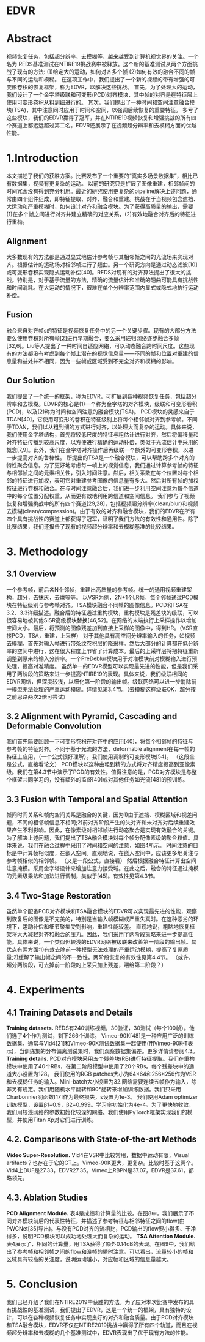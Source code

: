 # EDVR
# Abstract
视频恢复任务，包括超分辨率、去模糊等，越来越受到计算机视觉界的关注。一个名为
REDS基准测试在NTIRE19挑战赛中被释放。这个新的基准测试从两个方面挑战了现有的方法:
(1)给定大的运动，如何对齐多个帧
(2)如何有效的融合不同的帧与不同的运动和模糊。
在这项工作中，我们提出了一个新的视频的带有增强的可变形卷积的恢复框架，称为EDVR，以解决这些挑战。
首先，为了处理大的运动，我们设计了一个金字塔级联和可变形(PCD)对齐模块，其中帧的对齐是在特征层上使用可变形卷积从粗到细进行的。
其次，我们提出了一种时间和空间注意融合模块(TSA)，其中注意同时应用于时间和空间，以强调后续恢复的重要特征。
多亏了这些模块，我们的EDVR赢得了冠军，并在NTIRE19视频恢复和增强挑战的所有四个赛道上都远远超过第二名。EDVR还展示了在视频超分辨率和去模糊方面的优越性能。
# 1.Introduction
本文描述了我们的获胜方案。比赛发布了一个重要的“真实多场景数据集”，相比已有数据集，视频有更复杂的运动。
以前的研究只是扩展了图像重建，相邻帧间的时间冗余没有得到充分利用。最近的研究使用更复杂的pipeline解决上述问题，通常由四个组件组成，即特征提取、对齐、融合和重建。挑战在于当视频包含遮挡、大运动和严重模糊时，如何设计对齐和融合模块。为了获得高质量的输出，需要(1)在多个帧之间进行对齐并建立精确的对应关系，(2)有效地融合对齐后的特征进行重构。
## Alignment
大多数现有的方法都是通过显式地估计参考帧与其相邻帧之间的光流场来实现对齐。根据估计的运动场对相邻帧进行了翘曲。另一个研究方向是通过动态滤波[10]或可变形卷积实现隐式运动补偿[40]。REDS对现有的对齐算法提出了很大的挑战。特别是，对于基于流量的方法，精确的流量估计和准确的翘曲可能具有挑战性和时间消耗。在大运动的情况下，很难在单个分辨率范围内显式或隐式地执行运动补偿。
## Fusion
融合来自对齐帧s的特征是视频恢复任务中的另一个关键步骤。现有的大部分方法要么使用卷积对所有帧[2]进行早期融合，要么采用递归网络逐步融合多帧[32,6]。Liu等人提出了一种时间自适应网络，可以动态融合跨时间尺度。这些现有的方法都没有考虑到每个帧上潜在的视觉信息量——不同的帧和位置对重建的信息量和益处并不相同，因为一些帧或区域受到不完全对齐和模糊的影响。
## Our Solution
我们提出了一个统一的框架，称为EDVR，可扩展到各种视频恢复任务，包括超分辨率和去模糊。EDVR的核心是(1)一个称为金字塔的对齐模块，级联和可变形卷积(PCD)，以及(2)称为时间和空间注意的融合模块(TSA)。
PCD模块的灵感来自于TDAN[40]，它使用可变形的卷积在特征级别上将每个相邻帧对齐到参考帧。不同于TDAN，我们以从粗到细的方式进行对齐，以处理大而复杂的运动。具体来说，我们使用金字塔结构，首先将较低尺度的特征与粗估计进行对齐，然后将偏移量和对齐特征传播到较高尺度，以方便进行精确的运动补偿，类似于光流估计中采用的概念[7,9]。此外，我们在金字塔对齐操作后再级联一个额外的可变形卷积，以进一步提高对齐的鲁棒性。
所提出的TSA是一个融合模块，可以帮助跨多个对齐的特性聚合信息。为了更好地考虑每一帧上的视觉信息，我们通过计算参考帧的特征与相邻帧之间的元素相关性，引入时间注意。然后，相关系数在每个位置对每个相邻的特征进行加权，表明它对重建参考图像的信息量有多大。然后对所有帧的加权特征进行卷积和融合。在与时间注意融合后，我们进一步利用空间注意为每个信道中的每个位置分配权重，从而更有效地利用跨信道和空间信息。
我们参与了视频恢复和增强挑战中的所有四个赛道[29,28]，包括视频超分辨率(clean/blur)和视频去模糊(clean/compression)。由于有效的对齐和融合模块，我们的EDVR在所有四个具有挑战性的赛道上都获得了冠军，证明了我们方法的有效性和通用性。除了比赛结果，我们还报告了现有的视频超分辨率和去模糊基准的比较结果。
# 3. Methodology
## 3.1 Overview
一个参考帧，前后各N个邻帧，重建出高质量的参考帧。统一的通用视频重建架构，超分，去抹灰，去燥等等。
以VSR为例，2N+1个LR帧，每个邻帧通过PCD模块在特征级别与参考帧对齐。TSA模块融合不同帧的图像信息。PCD和TSA在3.2、3.3详细描述。融合后的特征通过重构模块，重构模块是残差块的级联，可以很容易地被其他SISR高级模块替换[46,52]。在网络的末端执行上采样操作以增加空间大小。最后，将预测的图像残差加到直接上采样的图像中，得到HR。（VSR直接PCD，TSA，重建，上采样）
对于其他具有高空间分辨率输入的任务，如视频去模糊，首先对输入帧进行带条纹卷积层的降采样。然后大部分的计算都在低分辨率的空间中进行，这在很大程度上节省了计算成本。最后的上采样层将把特征重新调整到原来的输入分辨率。一个PreDeblur模块用于对准模块前对模糊输入进行预处理，提高对准精度。
虽然单一的EDVR模型可以实现最先进的性能，但是我们采用了两阶段的策略来进一步提高NTIRE19的表现。具体来说，我们级联相同的EDVR网络，但深度较浅，以细化第一阶段的输出帧。级联网络可以进一步消除前一模型无法处理的严重运动模糊。详情见第3.4节。（去模糊这样级联OK，超分按之前思路两次2倍可尝试）
## 3.2 Alignment with Pyramid, Cascading and Deformable Convolution
我们首先简要回顾一下可变形卷积在对齐中的应用[40]，将每个相邻帧的特征与参考帧的特征对齐。不同于基于光流的方法，deformable alignment在每一帧的特征上应用，（一个公式很好理解）。我们使用调制的可变形模块[54]。
（这段全是公式，直接看论文）
PCD模块以这种由粗到精的方式将对齐精度提高到亚像素级。我们在第4.3节中演示了PCD的有效性。值得注意的是，PCD对齐模块是与整个框架共同学习的，没有额外的监督[40]或对其他任务如光流[48]的预训练。
## 3.3 Fusion with Temporal and Spatial Attention
帧间时间关系和帧内空间关系是融合的关键，因为1)由于遮挡、模糊区域和视差问题，不同的相邻帧信息不相同;2)前对齐阶段产生的失对齐和未对齐对后续重建效果产生不利影响。因此，在像素级对相邻帧进行动态聚合是实现有效融合的关键。为了解决上述问题，我们提出了TSA融合模块对每个帧分配像素级的聚合权值。具体来说，我们在融合过程中采用了时间和空间的注意，如图4所示。
时间注意的目标是中计算帧相似度，在嵌入空间。直观地说，在嵌入空间中，应该更多地关注与参考帧相似的相邻帧。
（又是一段公式，直接看）
然后根据融合特征计算出空间注意掩模。采用金字塔设计来增加注意力接受域。在此之后，融合的特征通过掩模的元素级乘法和加法进行调制，类似于[45]。有效性见第4.3节。
## 3.4 Two-Stage Restoration
虽然单个配备PCD对齐模块和TSA融合模块的EDVR可以实现最先进的性能，观察到恢复后的图像是不完美的，特别是当输入帧模糊或严重失真时。在这种恶劣的环境下，运动补偿和细节聚集受到影响，重建性能较差。
直观地说，粗略地恢复框架将大大减轻对齐和融合的压力。因此，我们采用了两阶段策略来进一步提高性能。具体来说，一个类似但较浅的EDVR网络被级联来改善第一阶段的输出帧。其优点有两方面:1)有效去除前一种模型无法处理的严重运动模糊，提高了复原质量;2)缓解了输出帧之间的不一致性。两阶段恢复的有效性见第4.4节。
（或许，超分两阶段，可去掉前一阶段的上采只加上残差，喂给第二阶段？）
# 4. Experiments
## 4.1 Training Datasets and Details
**Training datasets.** 
REDS有240训练视频，30验证，30测试（每个100帧）。他们选了4个作为测试，剩下266个训练。
Vimeo-90K[48]是一种应用广泛的训练数据集，通常与Vid4[21]和Vimeo-90K测试数据集一起使用(用Vimeo-90K-T表示)，当训练集的分布偏离测试集时，我们观察数据集偏差。更多详情请参阅4.3。
**Training details.** 
PCD对齐模块采用五个残差块(RB)进行特征提取。我们在重构模块中使用了40个RBs，在第二阶段模型中使用了20个RBs。每个残差块中的通道大小设置为128。
我们使用的RGB patches大小为64×64和256×256作为VSR和去模糊任务的输入。Mini-batch大小设置为32.网络需要连续五帧作为输入，除非另有规定。我们用随机水平翻转和90°旋转来增加训练数据。我们只采用Charbonnier罚函数[17]作为最终损失，ε设置为1e-3。
我们使用Adam optimizer训练模型，设置β1=0.9，β2=0.999。学习率初始化为4e-4。为了更快地收敛，我们用较浅网络的参数初始化较深的网络。我们使用PyTorch框架实现我们的模型，并使用Titan Xp对它们进行训练。
## 4.2. Comparisons with State-of-the-art Methods
**Video Super-Resolution.**
Vid4在VSR中比较常用，数据中运动有限，Visual artifacts？也存在于它的GT上。Vimeo-90K更大，更复杂。比较时基于这两个。
Vid4上DUF是27.33，EDVR27.35。Vimeo上RBPN是37.07，EDVR是37.61，都略领先。
## 4.3. Ablation Studies
**PCD Alignment Module.**
表4是成绩和计算量的比较。在图8中，我们展示了不同对齐模块前后的代表性特征，并描述了参考特征与相邻特征之间的flow(由PWCNet[35]导出)。与没有PCD对齐的流相比，PCD输出的flow要小得多、干净得多，说明PCD模块可以成功地处理大而复杂的运动。
**TSA Attention Module.**
表4展示了，相同的计算量，用TSA获得了额外0.14dB的表现。在图9中，我们给出了参考帧和相邻帧之间的flow和没帧的瞬时注意。可以看出，流量较小的帧和区域具有较高的关注度，说明运动越小，对应帧和区域的信息量越大。
# 5. Conclusion
我们已经介绍了我们在NTIRE2019中获胜的方法。为了应对本次比赛中发布的具有挑战性的基准测试，我们提出了EDVR，这是一个统一的框架，具有独特的设计，可以在各种视频恢复任务中实现良好的对齐和融合质量。由于PCD对齐模块和TSA融合模块，EDVR不仅在NTIRE2019挑战中赢得了所有四个轨道，而且在视频超分辨率和去模糊的几个基准测试中，EDVR表现出了优于现有方法的性能。